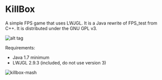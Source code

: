 # KillBox
A simple FPS game that uses LWJGL. It is a Java rewrite of FPS_test from C++. It is distributed under the GNU GPL v3. 

![alt tag](https://cloud.githubusercontent.com/assets/6194072/15656520/3929f0be-2676-11e6-80ac-94b115237652.jpg)


Requirements:
* Java 1.7 minimum
* LWJGL 2.9.3 (included, do not use version 3)

![killbox-mash](https://cloud.githubusercontent.com/assets/6194072/18691310/f8736958-7f60-11e6-83ef-8e27cc00bda9.jpg)
